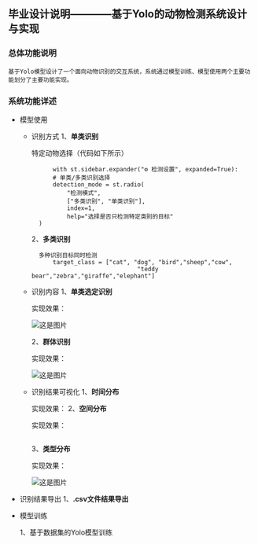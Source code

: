 ## 毕业设计说明————基于Yolo的动物检测系统设计与实现

### 总体功能说明

    基于Yolo模型设计了一个面向动物识别的交互系统，系统通过模型训练、模型使用两个主要功能划分了主要功能实现。

### 系统功能详述

- 模型使用
  
  - 识别方式
      1、**单类识别**
    
    特定动物选择（代码如下所示）
    
              with st.sidebar.expander("⚙️ 检测设置", expanded=True):
              # 单类/多类识别选择
              detection_mode = st.radio(
                  "检测模式",
                  ["多类识别", "单类识别"],
                  index=1,
                  help="选择是否只检测特定类别的目标"
          )
    
      2、**多类识别**
    
          多种识别目标同时检测
              target_class = ["cat", "dog", "bird","sheep","cow",
                                      "teddy bear","zebra","giraffe","elephant"]
  
  - 识别内容
      1、**单类选定识别**  
    
    实现效果：
    
    ![这是图片]()
    
      2、**群体识别**  
    
    实现效果：
    
    ![这是图片]()
  
  - 识别结果可视化
      1、**时间分布**  
    
    实现效果：
      2、**空间分布**  
    
    实现效果：
    
    ![]()  
    
    3、**类型分布**  
    
    实现效果：
    
    ![这是图片]()

- 识别结果导出
    1、**.csv文件结果导出**

- 模型训练
  
    1、基于数据集的Yolo模型训练
